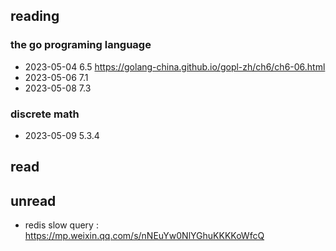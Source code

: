 ## reading

### the go programing language 
- 2023-05-04  6.5 https://golang-china.github.io/gopl-zh/ch6/ch6-06.html
- 2023-05-06  7.1
- 2023-05-08  7.3

### discrete math
- 2023-05-09 5.3.4

## read

## unread
- redis slow query : https://mp.weixin.qq.com/s/nNEuYw0NlYGhuKKKKoWfcQ
